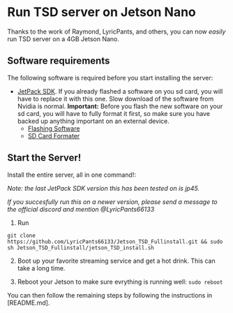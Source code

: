 # Run TSD server on Jetson Nano

Thanks to the work of Raymond, LyricPants, and others, you can now *easily* run TSD server on a 4GB Jetson Nano.

## Software requirements

The following software is required before you start installing the server:

- [JetPack SDK](https://developer.nvidia.com/embedded/jetpack). If you already flashed a software on you sd card, you will have to replace it with this one. Slow download of the software from Nvidia is normal. **Important:** Before you flash the new software on your sd card, you will have to fully format it first, so make sure you have backed up anything important on an external device.
  - [Flashing Software](https://www.balena.io/etcher/)
  - [SD Card Formater](https://www.sdcard.org/downloads/formatter/)

## Start the Server!

Install the entire server, all in one command!:

*Note: the last JetPack SDK version this has been tested on is jp45.*

*If you succesfully run this on a newer version, please send a message to the official discord and mention @LyricPants66133*

1. Run 
```
git clone https://github.com/LyricPants66133/Jetson_TSD_Fullinstall.git && sudo sh Jetson_TSD_Fullinstall/jetson_TSD_install.sh

```
2. Boot up your favorite streaming service and get a hot drink. This can take a long time.

3. Reboot your Jetson to make sure evrything is running well: `sudo reboot`

You can then follow the remaining steps by following the instructions in [README.md].